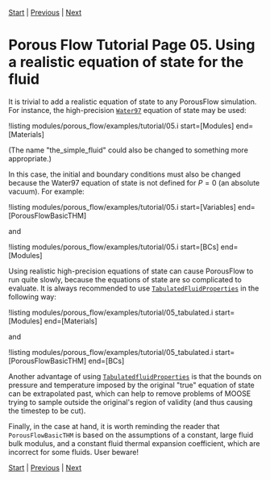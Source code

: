[Start](porous_flow/tutorial_00.md) |
[Previous](porous_flow/tutorial_04.md) |
[Next](porous_flow/tutorial_06.md)

# Porous Flow Tutorial Page 05.  Using a realistic equation of state for the fluid

It is trivial to add a realistic equation of state to any PorousFlow simulation.  For instance, the high-precision [`Water97`](Water97FluidProperties.md) equation of state may be used:

!listing modules/porous_flow/examples/tutorial/05.i start=[Modules] end=[Materials]

(The name "the_simple_fluid" could also be changed to something more appropriate.)

In this case, the initial and boundary conditions must also be changed because the Water97 equation of state is not defined for $P=0$ (an absolute vacuum).  For example:

!listing modules/porous_flow/examples/tutorial/05.i start=[Variables] end=[PorousFlowBasicTHM]

and

!listing modules/porous_flow/examples/tutorial/05.i start=[BCs] end=[Modules]

Using realistic high-precision equations of state can cause PorousFlow to run quite slowly, because the equations of state are so complicated to evaluate.  It is always recommended to use [`TabulatedFluidProperties`](TabulatedFluidProperties.md) in the following way:

!listing modules/porous_flow/examples/tutorial/05_tabulated.i start=[Modules] end=[Materials]

and

!listing modules/porous_flow/examples/tutorial/05_tabulated.i start=[PorousFlowBasicTHM] end=[BCs]

Another advantage of using [`TabulatedfluidProperties`](TabulatedFluidProperties.md) is that the bounds on pressure and temperature imposed by the original "true" equation of state can be extrapolated past, which can help to remove problems of MOOSE trying to sample outside the original's region of validity (and thus causing the timestep to be cut).

Finally, in the case at hand, it is worth reminding the reader that `PorousFlowBasicTHM` is based on the assumptions of a constant, large fluid bulk modulus, and a constant fluid thermal expansion coefficient, which are incorrect for some fluids.  User beware!

[Start](porous_flow/tutorial_00.md) |
[Previous](porous_flow/tutorial_04.md) |
[Next](porous_flow/tutorial_06.md)
